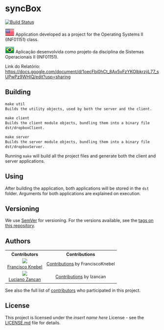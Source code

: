 # syncBox

[![Build Status](https://travis-ci.com/FranciscoKnebel/syncBox.svg?token=XTCGVcTeCasm1L7c4fss&branch=master)](https://travis-ci.com/FranciscoKnebel/syncBox)

[![US](assets/flags/eua.gif)]()
Application developed as a project for the Operating Systems II (INF01151) class.

[![BR](assets/flags/br.gif)]()
Aplicação desenvolvida como projeto da disciplina de Sistemas Operacionais II (INF01151).

Link do Relatório: https://docs.google.com/document/d/1oecFbi0hCt_8Ax5vFzYKOlbkrzjiL77_sUPwPz9WHIQ/edit?usp=sharing


## Building

```
make util
Builds the utility objects, used by both the server and the client.
```

```
make client
Builds the client module objects, bundling them into a binary file dst/dropboxClient.
```

```
make server
Builds the server module objects, bundling them into a binary file dst/dropboxServer.
```

Running `make` will build all the project files and generate both the client and server applications.

## Using
After building the application, both applications will be stored in the `dst` folder.
Arguments for both applications are explained on execution.


## Versioning

We use [SemVer](http://semver.org/) for versioning. For the versions available, see the [tags on this repository](https://github.com/FranciscoKnebel/syncBox/tags).

## Authors

<table style="text-align: center;">
  <th>Contributors</th>
  <th>Contributions</th>
  <tr>
    <td>
      <img src="https://avatars.githubusercontent.com/FranciscoKnebel?s=75">
      <br>
      <a href="https://github.com/FranciscoKnebel">Francisco Knebel</a>
    </td>
    <td>
      <a href="https://github.com/FranciscoKnebel/syncBox/commits?author=FranciscoKnebel">Contributions</a> by FranciscoKnebel
    </td>
  </tr>
  <tr>
    <td>
      <img src="https://avatars.githubusercontent.com/lzancan?s=75">
      <br>
      <a href="https://github.com/lzancan">Luciano Zancan</a>
    </td>
    <td>
      <a href="https://github.com/FranciscoKnebel/syncBox/commits?author=lzancan">Contributions</a> by lzancan
    </td>
  </tr>
</table>

See also the full list of [contributors](https://github.com/FranciscoKnebel/syncBox/contributors) who participated in this project.

## License

This project is licensed under the _insert name here_ License - see the [LICENSE.md](LICENSE.md) file for details.
